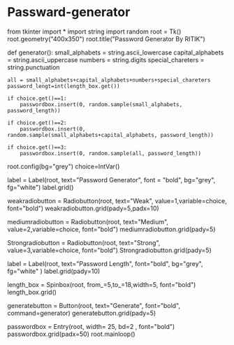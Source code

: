 # Passward-generator
from tkinter import *
import string
import random
root = Tk()
root.geometry("400x350")
root.title("Password Generator By RITIK")

def generator():
    small_alphabets = string.ascii_lowercase
    capital_alphabets = string.ascii_uppercase
    numbers = string.digits
    special_chareters = string.punctuation

    all = small_alphabets+capital_alphabets+numbers+special_chareters
    password_lengt=int(length_box.get())

    if choice.get()==1:
        passwordbox.insert(0, random.sample(small_alphabets, password_length))

    if choice.get()==2:
        passwordbox.insert(0, random.sample(small_alphabets+capital_alphabets, password_length))

    if choice.get()==3:
        passwordbox.insert(0, random.sample(all, password_length))

root.config(bg="grey")
choice=IntVar()

label = Label(root, text="Password Generator", font = "bold", bg="grey", fg="white")
label.grid()

weakradiobutton = Radiobutton(root, text="Weak", value=1,variable=choice, font="bold")
weakradiobutton.grid(pady=5,padx=10)

mediumradiobutton = Radiobutton(root, text="Medium", value=2,variable=choice, font="bold")
mediumradiobutton.grid(pady=5)

Strongradiobutton = Radiobutton(root, text="Strong", value=3,variable=choice, font="bold")
Strongradiobutton.grid(pady=5)
 

label = Label(root, text="Password Length", font="bold", bg="grey", fg="white" )
label.grid(pady=10)

length_box = Spinbox(root, from_=5,to_=18,width=5, font="bold")
length_box.grid()

generatebutton = Button(root, text="Generate", font="bold", command=generator)
generatebutton.grid(pady=5)

passwordbox = Entry(root, width= 25, bd=2 , font="bold")
passwordbox.grid(padx=50)
root.mainloop()
